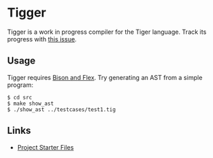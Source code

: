 # Tigger
Tigger is a work in progress compiler for the Tiger language. Track its
progress with [this issue][tracker].

## Usage

Tigger requires [Bison and Flex][bflex]. Try generating an AST from a
simple program:

	$ cd src
	$ make show_ast
	$ ./show_ast ../testcases/test1.tig

## Links
- [Project Starter Files][sfiles]

[sfiles]: https://www.cs.princeton.edu/~appel/modern/c/project.html
[bflex]: http://dinosaur.compilertools.net/
[tracker]: https://github.com/tedbauer/tigger/issues/1
